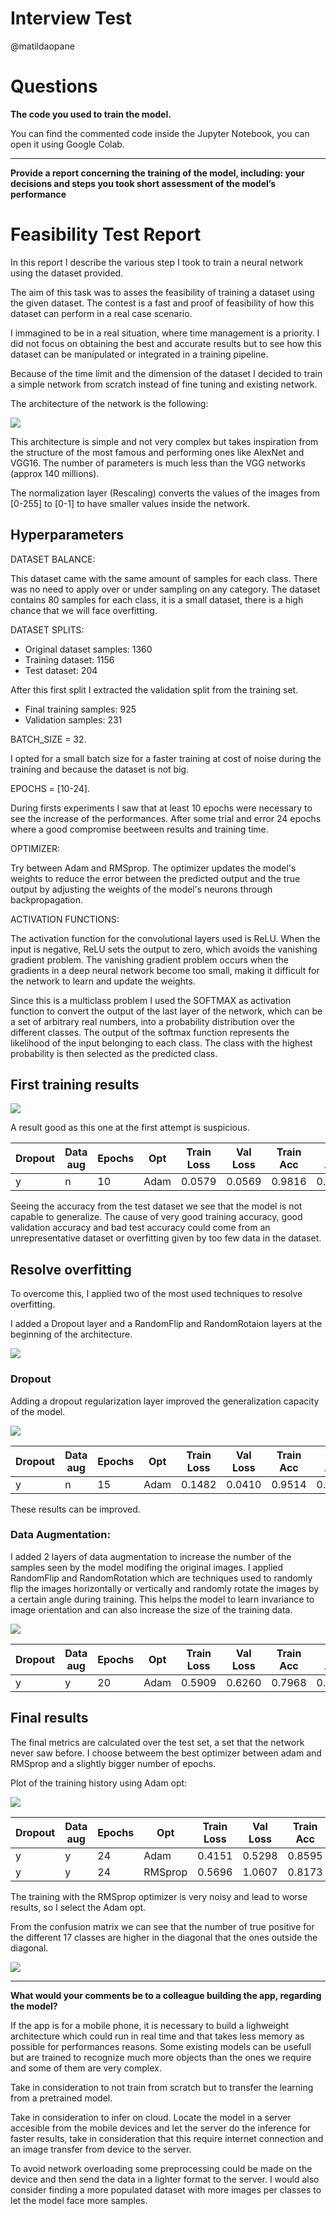 # Interview Test

@matildaopane

# Questions

<strong>The code you used to train the model. </strong> 
 
You can find the commented code inside the Jupyter Notebook, you can open it using Google Colab.

-----

<strong>Provide a report concerning the training of the model, including: 
your decisions and steps you took
short assessment of the model’s performance
</strong>

# Feasibility Test Report

In this report I describe the various step I took to train a neural network using the dataset provided.

The aim of this task was to asses the feasibility of training a dataset using the given dataset.
The contest is a fast and proof of feasibility of how this dataset can perform in a real case scenario.

I immagined to be in a real situation, where time management is a priority. 
I did not focus on obtaining the best and accurate results but to see how this dataset can be manipulated or integrated in a training pipeline.

Because of the time limit and the dimension of the dataset I decided to train a simple network from scratch instead of fine tuning and existing network.

The architecture of the network is the following:

![](img/first.png)

This architecture is simple and not very complex but takes inspiration from the structure of the most famous and performing ones like AlexNet and VGG16.
The number of parameters is much less than the VGG networks (approx 140 millions).

The normalization layer (Rescaling) converts the values of the images from [0-255] to [0-1] to have smaller values inside the network.

## Hyperparameters

DATASET BALANCE: 

This dataset came with the same amount of samples for each class. There was no need to apply over or under sampling on any category.
The dataset contains 80 samples for each class, it is a small dataset, there is a high chance that we will face overfitting.

DATASET SPLITS:

- Original dataset samples: 1360
- Training dataset: 1156
- Test dataset: 204

After this first split I extracted the validation split from the training set. 

- Final training samples: 925
- Validation samples: 231

BATCH_SIZE = 32.

I opted for a small batch size for a faster training at cost of noise during the training and because the dataset is not big.

EPOCHS = [10-24]. 

During firsts experiments I saw that at least 10 epochs were necessary to see the increase of the performances. After some trial and error 24 epochs where a good compromise beetween results and training time.

OPTIMIZER:

Try between Adam and RMSprop.
The optimizer updates the model's weights to reduce the error between the predicted output and the true output by adjusting the weights of the model's neurons through backpropagation.

ACTIVATION FUNCTIONS:

The activation function for the convolutional layers used is ReLU. When the input is negative, ReLU sets the output to zero, which avoids the vanishing gradient problem. The vanishing gradient problem occurs when the gradients in a deep neural network become too small, making it difficult for the network to learn and update the weights.

Since this is a multiclass problem I used the SOFTMAX as activation function to convert the output of the last layer of the network, which can be a set of arbitrary real numbers, into a probability distribution over the different classes. The output of the softmax function represents the likelihood of the input belonging to each class. The class with the highest probability is then selected as the predicted class.

## First training results
 
![](img/plot1.png)

A result good as this one at the first attempt is suspicious. 
 
Dropout | Data aug | Epochs | Opt |Train Loss | Val Loss | Train Acc | Val Acc | TEST ACC
--- | --- | --- | --- | --- | --- | --- | --- | --- |
y | n | 10 | Adam |0.0579|0.0569|0.9816|0.9827|0.62
 
Seeing the accuracy from the test dataset we see that the model is not capable to generalize. 
The cause of very good training accuracy, good validation accuracy and bad test accuracy could come from an unrepresentative dataset or overfitting given by too few data in the dataset.

## Resolve overfitting

To overcome this, I applied two of the most used techniques to resolve overfitting.

I added a Dropout layer and a RandomFlip and RandomRotaion layers at the beginning of the architecture.

![](img/ok.png)

### Dropout
Adding a dropout regularization layer improved the generalization capacity of the model.

![](img/plot2.PNG)

Dropout | Data aug | Epochs | Opt |Train Loss | Val Loss | Train Acc | Val Acc | TEST ACC
--- | --- | --- | --- | --- | --- | --- | --- | --- |
y | n | 15 | Adam | 0.1482  |   0.0410  |  0.9514 | 0.9827  | 0.65  |
 
These results can be improved.

### Data Augmentation:

I added 2 layers of data augmentation to increase the number of the samples seen by the model modifing the original images.
I applied RandomFlip and RandomRotation which are techniques used to randomly flip the images horizontally or vertically and randomly rotate the images by a certain angle during training. 
This helps the model to learn invariance to image orientation and can also increase the size of the training data.  
 
![](img/plot3.PNG)

Dropout | Data aug | Epochs | Opt |Train Loss | Val Loss | Train Acc | Val Acc | TEST ACC
--- | --- | --- | --- | --- | --- | --- | --- | --- |
y | y | 20 | Adam | 0.5909 |  0.6260 | 0.7968 | 0.7792 | 0.72  |
 

## Final results
The final metrics are calculated over the test set, a set that the network never saw before. I choose betweem the best optimizer between adam and RMSprop and a slightly bigger number of epochs.

Plot of the training history using Adam opt:

![](img/plotadam.PNG)

Dropout | Data aug | Epochs | Opt |Train Loss | Val Loss | Train Acc | Val Acc | TEST ACC
--- | --- | --- | --- | --- | --- | --- | --- | --- |
y | y | 24 | Adam | 0.4151 | 0.5298 | 0.8595 | 0.8139 | 0.72  |   
y | y | 24 | RMSprop | 0.5696 | 1.0607 | 0.8173 | 0.6537 | 0.61  |

The training with the RMSprop optimizer is very noisy and lead to worse results, so I select the Adam opt.


From the confusion matrix we can see that the number of true positive for the different 17 classes are higher in the diagonal that the ones outside the diagonal. 

![](img/report.PNG)

-----

<strong>What would your comments be to a colleague building the app, regarding the model?  </strong>

If the app is for a mobile phone, it is necessary to build a lighweight architecture which could run in real time and that takes less memory as possible for performances reasons. Some existing models can be usefull but are trained to recognize much more objects than the ones we require and some of them are very complex. 

Take in consideration to not train from scratch but to transfer the learning from a pretrained model. 

Take in consideration to infer on cloud. Locate the model in a server accesible from the mobile devices and let the server do the inference for faster results, take in consideration that this require internet connection and an image transfer from device to the server.

To avoid network overloading some preprocessing could be made on the device and then send the data in a lighter format to the server.
I would also consider finding a more populated dataset with more images per classes to let the model face more samples.

